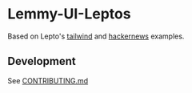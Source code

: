 # Lemmy-UI-Leptos

Based on Lepto's [tailwind](https://github.com/leptos-rs/leptos/tree/main/examples/tailwind) and [hackernews](https://github.com/leptos-rs/leptos/tree/main/examples/hackernews) examples.

## Development

See [CONTRIBUTING.md](/CONTRIBUTING.md)
